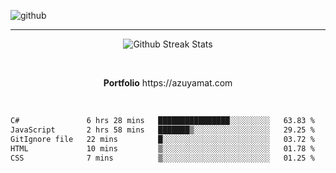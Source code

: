 ![github](https://media.discordapp.net/attachments/881363147364118528/1142610121697021952/background.png?width=1000&height=300)<br>
___
<p align="center">
  <img alt="Github Streak Stats" src="https://streak-stats.demolab.com?user=Azuyamat&theme=transparent&hide_border=true"/>
</p><br>
<p align="center">
      <strong>Portfolio</strong> https://azuyamat.com
</p><br>

<!--START_SECTION:waka-->

```txt
C#               6 hrs 28 mins   ████████████████░░░░░░░░░   63.83 %
JavaScript       2 hrs 58 mins   ███████▒░░░░░░░░░░░░░░░░░   29.25 %
GitIgnore file   22 mins         █░░░░░░░░░░░░░░░░░░░░░░░░   03.72 %
HTML             10 mins         ▒░░░░░░░░░░░░░░░░░░░░░░░░   01.78 %
CSS              7 mins          ▒░░░░░░░░░░░░░░░░░░░░░░░░   01.25 %
```

<!--END_SECTION:waka-->
